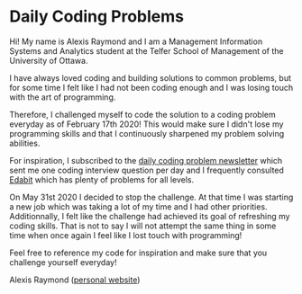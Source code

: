# Daily Coding Problems

Hi! My name is Alexis Raymond and I am a Management Information Systems and Analytics student at the Telfer School of Management of the University of Ottawa.

I have always loved coding and building solutions to common problems, but for some time I felt like I had not been coding enough and I was losing touch with the art of programming.

Therefore, I challenged myself to code the solution to a coding problem everyday as of February 17th 2020! This would make sure I didn't lose my programming skills and that I continuously sharpened my problem solving abilities.

For inspiration, I subscribed to the [daily coding problem newsletter](https://www.dailycodingproblem.com/) which sent me one coding interview question per day and I frequently consulted [Edabit](https://edabit.com/) which has plenty of problems for all levels.

On May 31st 2020 I decided to stop the challenge. At that time I was starting a new job which was taking a lot of my time and I had other priorities. Additionnally, I felt like the challenge had achieved its goal of refreshing my coding skills. That is not to say I will not attempt the same thing in some time when once again I feel like I lost touch with programming!

Feel free to reference my code for inspiration and make sure that you challenge yourself everyday!

Alexis Raymond
([personal website](https://www.alexis-raymond.ca))

